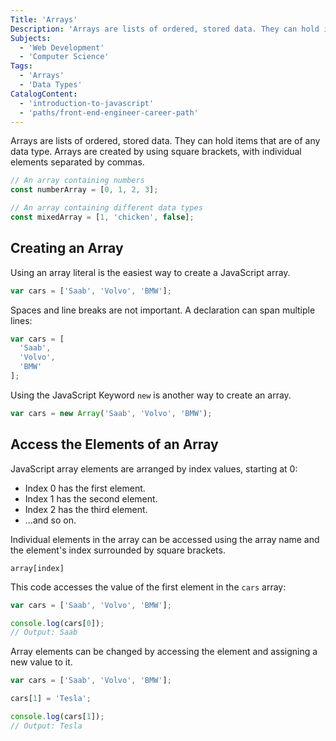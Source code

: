 ```yaml
---
Title: 'Arrays'
Description: 'Arrays are lists of ordered, stored data. They can hold items that are of any data type. Arrays are created by using square brackets, with individual elements separated by commas. js // An array containing numbers const numberArray = [0, 1, 2, 3]; // An array containing different data types const mixedArray = [1, chicken, false]; '
Subjects:
  - 'Web Development'
  - 'Computer Science'
Tags:
  - 'Arrays'
  - 'Data Types'
CatalogContent:
  - 'introduction-to-javascript'
  - 'paths/front-end-engineer-career-path'
---
```


Arrays are lists of ordered, stored data. They can hold items that are of any data type. Arrays are created by using square brackets, with individual elements separated by commas.

```js
// An array containing numbers
const numberArray = [0, 1, 2, 3];

// An array containing different data types
const mixedArray = [1, 'chicken', false];
```

## Creating an Array

Using an array literal is the easiest way to create a JavaScript array.

```js
var cars = ['Saab', 'Volvo', 'BMW'];
```

Spaces and line breaks are not important. A declaration can span multiple lines:

```js
var cars = [
  'Saab',
  'Volvo',
  'BMW'
];
```

Using the JavaScript Keyword `new` is another way to create an array.

```js
var cars = new Array('Saab', 'Volvo', 'BMW');
```

## Access the Elements of an Array

JavaScript array elements are arranged by index values, starting at 0:

- Index 0 has the first element.
- Index 1 has the second element.
- Index 2 has the third element.
- ...and so on.

Individual elements in the array can be accessed using the array name and the element's index surrounded by square brackets.

```pseudo
array[index]
```

This code accesses the value of the first element in the `cars` array:

```js
var cars = ['Saab', 'Volvo', 'BMW'];

console.log(cars[0]);
// Output: Saab
```

Array elements can be changed by accessing the element and assigning a new value to it.

```js
var cars = ['Saab', 'Volvo', 'BMW'];

cars[1] = 'Tesla';

console.log(cars[1]);
// Output: Tesla
```
